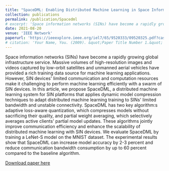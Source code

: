 ```yaml
---
title: "SpaceDML: Enabling Distributed Machine Learning in Space Information Networks"
collection: publications
permalink: /publication/Spacedml
# excerpt: 'Space information networks (SINs) have become a rapidly growing global infrastructure service. Massive volumes of high-resolution images and videos captured by low-orbit satellites and unmanned aerial vehicles have provided a rich training data source for machine learning applications. However, SIN devices' limited communication and computation resources make it challenging to perform machine learning efficiently with a swarm of SIN devices. In this article, we propose SpaceDML, a distributed machine learning system for SIN platforms that applies dynamic model compression techniques to adapt distributed machine learning training to SINs' limited bandwidth and unstable connectivity. SpaceDML has two key algorithm:s adaptive loss-aware quantization, which compresses models without sacrificing their quality, and partial weight averaging, which selectively averages active clients' partial model updates ...'
date: 2021-08-20
venue: 'IEEE Network'
paperurl: 'https://ieeexplore.ieee.org/iel7/65/9520333/09520325.pdf?casa_token=AZlLE0r2RRwAAAAA:Ekwt9YAF_VD8jwMPKfZzWCgrFOzO-4MnHGZ8sS0Zoz-AvJyOa3oVHeP2lt4-UR49VvhFxF3ojw'
# citation: 'Your Name, You. (2009). &quot;Paper Title Number 1.&quot; <i>Journal 1</i>. 1(1).'
---
```


Space information networks (SINs) have become a rapidly growing global infrastructure service. Massive volumes of high-resolution images and videos captured by low-orbit satellites and unmanned aerial vehicles have provided a rich training data source for machine learning applications. However, SIN devices' limited communication and computation resources make it challenging to perform machine learning efficiently with a swarm of SIN devices. In this article, we propose SpaceDML, a distributed machine learning system for SIN platforms that applies dynamic model compression techniques to adapt distributed machine learning training to SINs' limited bandwidth and unstable connectivity. SpaceDML has two key algorithm:s adaptive loss-aware quantization, which compresses models without sacrificing their quality, and partial weight averaging, which selectively averages active clients' partial model updates. These algorithms jointly improve communication efficiency and enhance the scalability of distributed machine learning with SIN devices. We evaluate SpaceDML by training a LeNet-S model on the MNIST dataset. The experimental results show that SpaceDML can increase model accuracy by 2-3 percent and reduce communication bandwidth consumption by up to 60 percent compared to the baseline algorithm.

[Download paper here](https://ieeexplore.ieee.org/iel7/65/9520333/09520325.pdf?casa_token=AZlLE0r2RRwAAAAA:Ekwt9YAF_VD8jwMPKfZzWCgrFOzO-4MnHGZ8sS0Zoz-AvJyOa3oVHeP2lt4-UR49VvhFxF3ojw)